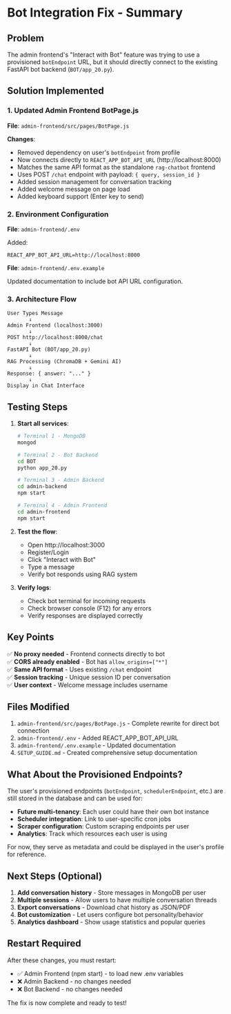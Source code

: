 # Bot Integration Fix - Summary

## Problem
The admin frontend's "Interact with Bot" feature was trying to use a provisioned `botEndpoint` URL, but it should directly connect to the existing FastAPI bot backend (`BOT/app_20.py`).

## Solution Implemented

### 1. Updated Admin Frontend BotPage.js
**File**: `admin-frontend/src/pages/BotPage.js`

**Changes**:
- Removed dependency on user's `botEndpoint` from profile
- Now connects directly to `REACT_APP_BOT_API_URL` (http://localhost:8000)
- Matches the same API format as the standalone `rag-chatbot` frontend
- Uses POST `/chat` endpoint with payload: `{ query, session_id }`
- Added session management for conversation tracking
- Added welcome message on page load
- Added keyboard support (Enter key to send)

### 2. Environment Configuration
**File**: `admin-frontend/.env`

Added:
```
REACT_APP_BOT_API_URL=http://localhost:8000
```

**File**: `admin-frontend/.env.example`

Updated documentation to include bot API URL configuration.

### 3. Architecture Flow

```
User Types Message
       ↓
Admin Frontend (localhost:3000)
       ↓
POST http://localhost:8000/chat
       ↓
FastAPI Bot (BOT/app_20.py)
       ↓
RAG Processing (ChromaDB + Gemini AI)
       ↓
Response: { answer: "..." }
       ↓
Display in Chat Interface
```

## Testing Steps

1. **Start all services**:
   ```bash
   # Terminal 1 - MongoDB
   mongod
   
   # Terminal 2 - Bot Backend
   cd BOT
   python app_20.py
   
   # Terminal 3 - Admin Backend
   cd admin-backend
   npm start
   
   # Terminal 4 - Admin Frontend
   cd admin-frontend
   npm start
   ```

2. **Test the flow**:
   - Open http://localhost:3000
   - Register/Login
   - Click "Interact with Bot"
   - Type a message
   - Verify bot responds using RAG system

3. **Verify logs**:
   - Check bot terminal for incoming requests
   - Check browser console (F12) for any errors
   - Verify responses are displayed correctly

## Key Points

✅ **No proxy needed** - Frontend connects directly to bot  
✅ **CORS already enabled** - Bot has `allow_origins=["*"]`  
✅ **Same API format** - Uses existing `/chat` endpoint  
✅ **Session tracking** - Unique session ID per conversation  
✅ **User context** - Welcome message includes username  

## Files Modified

1. `admin-frontend/src/pages/BotPage.js` - Complete rewrite for direct bot connection
2. `admin-frontend/.env` - Added REACT_APP_BOT_API_URL
3. `admin-frontend/.env.example` - Updated documentation
4. `SETUP_GUIDE.md` - Created comprehensive setup documentation

## What About the Provisioned Endpoints?

The user's provisioned endpoints (`botEndpoint`, `schedulerEndpoint`, etc.) are still stored in the database and can be used for:

- **Future multi-tenancy**: Each user could have their own bot instance
- **Scheduler integration**: Link to user-specific cron jobs
- **Scraper configuration**: Custom scraping endpoints per user
- **Analytics**: Track which resources each user is using

For now, they serve as metadata and could be displayed in the user's profile for reference.

## Next Steps (Optional)

1. **Add conversation history** - Store messages in MongoDB per user
2. **Multiple sessions** - Allow users to have multiple conversation threads
3. **Export conversations** - Download chat history as JSON/PDF
4. **Bot customization** - Let users configure bot personality/behavior
5. **Analytics dashboard** - Show usage statistics and popular queries

## Restart Required

After these changes, you must restart:
- ✅ Admin Frontend (npm start) - to load new .env variables
- ❌ Admin Backend - no changes needed
- ❌ Bot Backend - no changes needed

The fix is now complete and ready to test!
